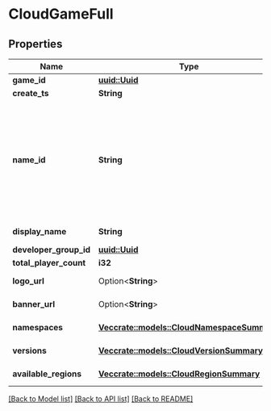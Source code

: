 # CloudGameFull

## Properties

Name | Type | Description | Notes
------------ | ------------- | ------------- | -------------
**game_id** | [**uuid::Uuid**](uuid::Uuid.md) |  | 
**create_ts** | **String** | RFC3339 timestamp | 
**name_id** | **String** | A human readable short identifier used to references resources. Different than a `rivet.common#Uuid` because this is intended to be human readable. Different than `rivet.common#DisplayName` because this should not include special characters and be short. | 
**display_name** | **String** | Represent a resource's readable display name. | 
**developer_group_id** | [**uuid::Uuid**](uuid::Uuid.md) |  | 
**total_player_count** | **i32** | Unsigned 32 bit integer. | 
**logo_url** | Option<**String**> | The URL of this game's logo image. | [optional]
**banner_url** | Option<**String**> | The URL of this game's banner image. | [optional]
**namespaces** | [**Vec<crate::models::CloudNamespaceSummary>**](CloudNamespaceSummary.md) | A list of namespace summaries. | 
**versions** | [**Vec<crate::models::CloudVersionSummary>**](CloudVersionSummary.md) | A list of version summaries. | 
**available_regions** | [**Vec<crate::models::CloudRegionSummary>**](CloudRegionSummary.md) | A list of region summaries. | 

[[Back to Model list]](../README.md#documentation-for-models) [[Back to API list]](../README.md#documentation-for-api-endpoints) [[Back to README]](../README.md)


